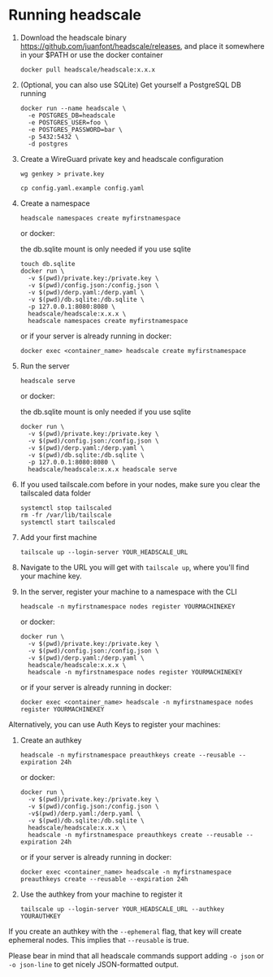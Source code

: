 # Running headscale

1. Download the headscale binary https://github.com/juanfont/headscale/releases, and place it somewhere in your $PATH or use the docker container

   ```shell
   docker pull headscale/headscale:x.x.x
   ```

   <!--
    or
    ```shell
    docker pull ghrc.io/juanfont/headscale:x.x.x
    ``` -->

2. (Optional, you can also use SQLite) Get yourself a PostgreSQL DB running

   ```shell
   docker run --name headscale \
     -e POSTGRES_DB=headscale
     -e POSTGRES_USER=foo \
     -e POSTGRES_PASSWORD=bar \
     -p 5432:5432 \
     -d postgres
   ```

3. Create a WireGuard private key and headscale configuration

   ```shell
   wg genkey > private.key

   cp config.yaml.example config.yaml
   ```

4. Create a namespace

   ```shell
   headscale namespaces create myfirstnamespace
   ```

   or docker:

   the db.sqlite mount is only needed if you use sqlite

   ```shell
   touch db.sqlite
   docker run \
     -v $(pwd)/private.key:/private.key \
     -v $(pwd)/config.json:/config.json \
     -v $(pwd)/derp.yaml:/derp.yaml \
     -v $(pwd)/db.sqlite:/db.sqlite \
     -p 127.0.0.1:8080:8080 \
     headscale/headscale:x.x.x \
     headscale namespaces create myfirstnamespace
   ```

   or if your server is already running in docker:

   ```shell
   docker exec <container_name> headscale create myfirstnamespace
   ```

5. Run the server

   ```shell
   headscale serve
   ```

   or docker:

   the db.sqlite mount is only needed if you use sqlite

   ```shell
   docker run \
     -v $(pwd)/private.key:/private.key \
     -v $(pwd)/config.json:/config.json \
     -v $(pwd)/derp.yaml:/derp.yaml \
     -v $(pwd)/db.sqlite:/db.sqlite \
     -p 127.0.0.1:8080:8080 \
     headscale/headscale:x.x.x headscale serve
   ```

6. If you used tailscale.com before in your nodes, make sure you clear the tailscaled data folder

   ```shell
   systemctl stop tailscaled
   rm -fr /var/lib/tailscale
   systemctl start tailscaled
   ```

7. Add your first machine

   ```shell
   tailscale up --login-server YOUR_HEADSCALE_URL
   ```

8. Navigate to the URL you will get with `tailscale up`, where you'll find your machine key.

9. In the server, register your machine to a namespace with the CLI
   ```shell
   headscale -n myfirstnamespace nodes register YOURMACHINEKEY
   ```
   or docker:
   ```shell
   docker run \
     -v $(pwd)/private.key:/private.key \
     -v $(pwd)/config.json:/config.json \
     -v $(pwd)/derp.yaml:/derp.yaml \
     headscale/headscale:x.x.x \
     headscale -n myfirstnamespace nodes register YOURMACHINEKEY
   ```
   or if your server is already running in docker:
   ```shell
   docker exec <container_name> headscale -n myfirstnamespace nodes register YOURMACHINEKEY
   ```

Alternatively, you can use Auth Keys to register your machines:

1. Create an authkey

   ```shell
   headscale -n myfirstnamespace preauthkeys create --reusable --expiration 24h
   ```

   or docker:

   ```shell
   docker run \
     -v $(pwd)/private.key:/private.key \
     -v $(pwd)/config.json:/config.json \
     -v$(pwd)/derp.yaml:/derp.yaml \
     -v $(pwd)/db.sqlite:/db.sqlite \
     headscale/headscale:x.x.x \
     headscale -n myfirstnamespace preauthkeys create --reusable --expiration 24h
   ```

   or if your server is already running in docker:

   ```shell
   docker exec <container_name> headscale -n myfirstnamespace preauthkeys create --reusable --expiration 24h
   ```

2. Use the authkey from your machine to register it
   ```shell
   tailscale up --login-server YOUR_HEADSCALE_URL --authkey YOURAUTHKEY
   ```

If you create an authkey with the `--ephemeral` flag, that key will create ephemeral nodes. This implies that `--reusable` is true.

Please bear in mind that all headscale commands support adding `-o json` or `-o json-line` to get nicely JSON-formatted output.

